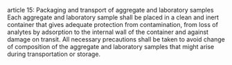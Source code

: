 article 15: Packaging and transport of aggregate and laboratory samples
Each aggregate and laboratory sample shall be placed in a clean and inert container that gives adequate protection from contamination, from loss of analytes by adsorption to the internal wall of the container and against damage on transit. All necessary precautions shall be taken to avoid change of composition of the aggregate and laboratory samples that might arise during transportation or storage.
<ul>
</ul>